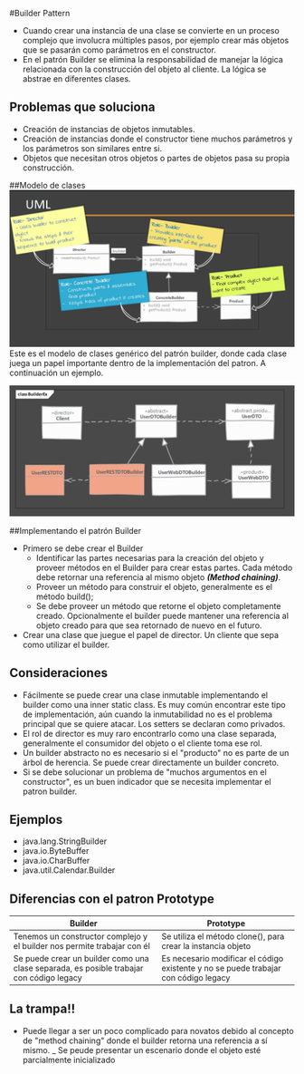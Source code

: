 #Builder Pattern
- Cuando crear una instancia de una clase se convierte en un proceso complejo que involucra múltiples pasos, por ejemplo crear más objetos que se pasarán como parámetros en el constructor.
- En el patrón Builder se elimina la responsabilidad de manejar la lógica relacionada con la construcción del objeto al cliente. La lógica se abstrae en diferentes clases.

## Problemas que soluciona
- Creación de instancias de objetos inmutables.
- Creación de instancias donde el constructor tiene muchos parámetros y los parámetros son similares entre si.
- Objetos que necesitan otros objetos o partes de objetos pasa su propia construcción.


##Modelo de clases
![Image of Builder](docs/Builder.png)
Este es el modelo de clases genérico del patrón builder, donde cada clase juega un papel importante dentro de la implementación del patron. A continuación un ejemplo.

![Image of Builder](docs/ImplementSample.png)

##Implementando el patrón Builder
- Primero se debe crear el Builder
    - Identificar las partes necesarias para la creación del objeto y proveer métodos en el Builder para crear estas partes. Cada método debe retornar una referencia al mismo objeto ***(Method chaining)***.
    - Proveer un método para construir el objeto, generalmente es el método build();
    - Se debe proveer un método que retorne el objeto completamente creado. Opcionalmente el builder puede mantener una referencia al objeto creado para que sea retornado de nuevo en el futuro. 
- Crear una clase que juegue el papel de director. Un cliente que sepa como utilizar el builder.

## Consideraciones
- Fácilmente se puede crear una clase inmutable implementando el builder como una inner static class. Es muy común encontrar este tipo de implementación, aún cuando la inmutabilidad no es el problema principal que se quiere atacar. Los setters se declaran como privados.
- El rol de director es muy raro encontrarlo como una clase separada, generalmente el consumidor del objeto o el cliente toma ese rol.
- Un builder abstracto no es necesario si el "producto" no es parte de un árbol de herencia. Se puede crear directamente un builder concreto.
- Si se debe solucionar un problema de "muchos argumentos en el constructor", es un buen indicador que se necesita implementar el patron builder.

## Ejemplos
- java.lang.StringBuilder
- java.io.ByteBuffer
- java.io.CharBuffer
- java.util.Calendar.Builder

## Diferencias con el patron Prototype
Builder | Prototype
------------ | -------------
Tenemos un constructor complejo y el builder nos permite trabajar con él |  Se utiliza el método clone(), para crear la instancia objeto
Se puede crear un builder como una clase separada, es posible trabajar con código legacy | Es necesario modificar el código existente y no se puede trabajar con código legacy

## La trampa!!
- Puede llegar a ser un poco complicado para novatos debido al concepto de "method chaining" donde el builder retorna una referencia a sí mismo.
_ Se peude presentar un escenario donde el objeto esté parcialmente inicializado 
